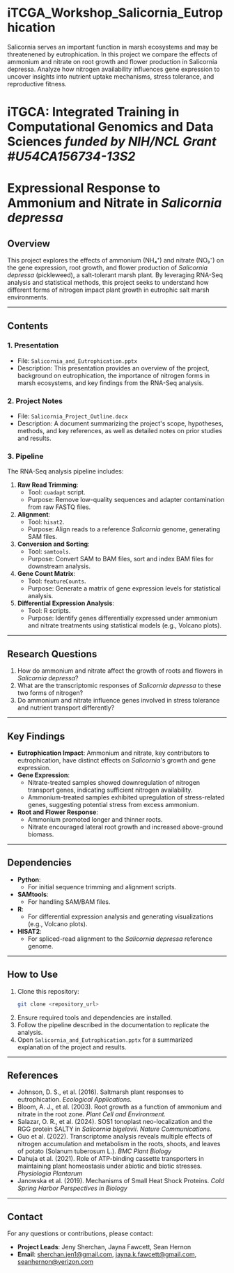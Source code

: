 # iTCGA_Workshop_Salicornia_Eutrophication
Salicornia serves an important function in marsh ecosystems and may be threatenened by eutrophication. In this project we compare the effects of ammonium and nitrate on root growth and flower production in Salicornia depressa. Analyze how nitrogen availability influences gene expression to uncover insights into nutrient uptake mechanisms, stress tolerance, and reproductive fitness.

# iTGCA: Integrated Training in Computational Genomics and Data Sciences *funded by NIH/NCL Grant #U54CA156734-13S2*

# **Expressional Response to Ammonium and Nitrate in *Salicornia depressa***

## **Overview**
This project explores the effects of ammonium (NH₄⁺) and nitrate (NO₃⁻) on the gene expression, root growth, and flower production of *Salicornia depressa* (pickleweed), a salt-tolerant marsh plant. By leveraging RNA-Seq analysis and statistical methods, this project seeks to understand how different forms of nitrogen impact plant growth in eutrophic salt marsh environments.

---

## **Contents**

### **1. Presentation**
- File: `Salicornia_and_Eutrophication.pptx`
- Description: This presentation provides an overview of the project, background on eutrophication, the importance of nitrogen forms in marsh ecosystems, and key findings from the RNA-Seq analysis.

### **2. Project Notes**
- File: `Salicornia_Project_Outline.docx`
- Description: A document summarizing the project's scope, hypotheses, methods, and key references, as well as detailed notes on prior studies and results.

### **3. Pipeline**
The RNA-Seq analysis pipeline includes:
1. **Raw Read Trimming**:
   - Tool: `cuadapt` script.
   - Purpose: Remove low-quality sequences and adapter contamination from raw FASTQ files.
2. **Alignment**:
   - Tool: `hisat2`.
   - Purpose: Align reads to a reference *Salicornia* genome, generating SAM files.
3. **Conversion and Sorting**:
   - Tool: `samtools`.
   - Purpose: Convert SAM to BAM files, sort and index BAM files for downstream analysis.
4. **Gene Count Matrix**:
   - Tool: `featureCounts`.
   - Purpose: Generate a matrix of gene expression levels for statistical analysis.
5. **Differential Expression Analysis**:
   - Tool: R scripts.
   - Purpose: Identify genes differentially expressed under ammonium and nitrate treatments using statistical models (e.g., Volcano plots).

---

## **Research Questions**
1. How do ammonium and nitrate affect the growth of roots and flowers in *Salicornia depressa*?
2. What are the transcriptomic responses of *Salicornia depressa* to these two forms of nitrogen?
3. Do ammonium and nitrate influence genes involved in stress tolerance and nutrient transport differently?

---

## **Key Findings**
- **Eutrophication Impact**: Ammonium and nitrate, key contributors to eutrophication, have distinct effects on *Salicornia*'s growth and gene expression.
- **Gene Expression**:
  - Nitrate-treated samples showed downregulation of nitrogen transport genes, indicating sufficient nitrogen availability.
  - Ammonium-treated samples exhibited upregulation of stress-related genes, suggesting potential stress from excess ammonium.
- **Root and Flower Response**:
  - Ammonium promoted longer and thinner roots.
  - Nitrate encouraged lateral root growth and increased above-ground biomass.

---

## **Dependencies**
- **Python**:
  - For initial sequence trimming and alignment scripts.
- **SAMtools**:
  - For handling SAM/BAM files.
- **R**:
  - For differential expression analysis and generating visualizations (e.g., Volcano plots).
- **HISAT2**:
  - For spliced-read alignment to the *Salicornia depressa* reference genome.

---

## **How to Use**
1. Clone this repository:
   ```bash
   git clone <repository_url>
   ```
2. Ensure required tools and dependencies are installed.
3. Follow the pipeline described in the documentation to replicate the analysis.
4. Open `Salicornia_and_Eutrophication.pptx` for a summarized explanation of the project and results.

---

## **References**
- Johnson, D. S., et al. (2016). Saltmarsh plant responses to eutrophication. *Ecological Applications.*
- Bloom, A. J., et al. (2003). Root growth as a function of ammonium and nitrate in the root zone. *Plant Cell and Environment.*
- Salazar, O. R., et al. (2024). SOS1 tonoplast neo-localization and the RGG protein SALTY in *Salicornia bigelovii*. *Nature Communications.*
- Guo et al. (2022). Transcriptome analysis reveals multiple effects of nitrogen accumulation and metabolism in the roots, shoots, and leaves of potato (Solanum tuberosum L.). *BMC Plant Biology*
- Dahuja et al. (2021). Role of ATP-binding cassette transporters in maintaining plant homeostasis under abiotic and biotic stresses. *Physiologia Plantarum*
- Janowska et al. (2019). Mechanisms of Small Heat Shock Proteins. *Cold Spring Harbor Perspectives in Biology*

---

## **Contact**
For any questions or contributions, please contact:
- **Project Leads**: Jeny Sherchan, Jayna Fawcett, Sean Hernon
- **Email**: sherchan.jen1@gmail.com, jayna.k.fawcett@gmail.com, seanhernon@verizon.com 
